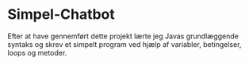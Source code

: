 # Simpel-Chatbot

Efter at have gennemført dette projekt lærte jeg Javas grundlæggende syntaks og skrev et simpelt program ved hjælp af variabler, betingelser, loops og metoder.

